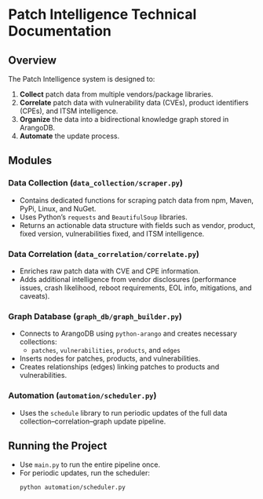 # Patch Intelligence Technical Documentation

## Overview
The Patch Intelligence system is designed to:
1. **Collect** patch data from multiple vendors/package libraries.
2. **Correlate** patch data with vulnerability data (CVEs), product identifiers (CPEs), and ITSM intelligence.
3. **Organize** the data into a bidirectional knowledge graph stored in ArangoDB.
4. **Automate** the update process.

## Modules

### Data Collection (`data_collection/scraper.py`)
- Contains dedicated functions for scraping patch data from npm, Maven, PyPi, Linux, and NuGet.
- Uses Python’s `requests` and `BeautifulSoup` libraries.
- Returns an actionable data structure with fields such as vendor, product, fixed version, vulnerabilities fixed, and ITSM intelligence.

### Data Correlation (`data_correlation/correlate.py`)
- Enriches raw patch data with CVE and CPE information.
- Adds additional intelligence from vendor disclosures (performance issues, crash likelihood, reboot requirements, EOL info, mitigations, and caveats).

### Graph Database (`graph_db/graph_builder.py`)
- Connects to ArangoDB using `python-arango` and creates necessary collections:
  - `patches`, `vulnerabilities`, `products`, and `edges`
- Inserts nodes for patches, products, and vulnerabilities.
- Creates relationships (edges) linking patches to products and vulnerabilities.

### Automation (`automation/scheduler.py`)
- Uses the `schedule` library to run periodic updates of the full data collection–correlation–graph update pipeline.

## Running the Project
- Use `main.py` to run the entire pipeline once.
- For periodic updates, run the scheduler:
  ```bash
  python automation/scheduler.py
